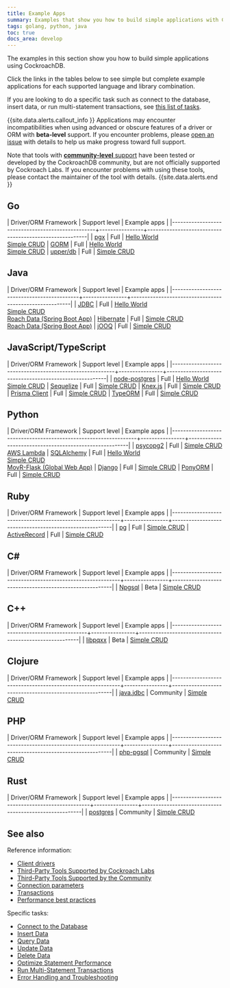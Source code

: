 ```yaml
---
title: Example Apps
summary: Examples that show you how to build simple applications with CockroachDB
tags: golang, python, java
toc: true
docs_area: develop
---
```


The examples in this section show you how to build simple applications using CockroachDB.

Click the links in the tables below to see simple but complete example applications for each supported language and library combination.

If you are looking to do a specific task such as connect to the database, insert data, or run multi-statement transactions, see [this list of tasks](#tasks).

{{site.data.alerts.callout_info }}
Applications may encounter incompatibilities when using advanced or obscure features of a driver or ORM with **beta-level** support. If you encounter problems, please [open an issue](https://github.com/cockroachdb/cockroach/issues/new) with details to help us make progress toward full support.

Note that tools with [**community-level** support](community-tooling.html) have been tested or developed by the CockroachDB community, but are not officially supported by Cockroach Labs. If you encounter problems with using these tools, please contact the maintainer of the tool with details.
{{site.data.alerts.end }}

## Go

| Driver/ORM Framework                             | Support level  | Example apps                                            |
|--------------------------------------------------+----------------+--------------------------------------------------------|
| [pgx](https://github.com/jackc/pgx/releases)     | Full           | [Hello World](hello-world-go-pgx.html)<br>[Simple CRUD](build-a-go-app-with-cockroachdb.html)
| [GORM](https://github.com/jinzhu/gorm/releases)  | Full           | [Hello World](hello-world-go-gorm.html)<br>[Simple CRUD](build-a-go-app-with-cockroachdb-gorm.html)
| [upper/db](https://github.com/upper/db)          | Full           | [Simple CRUD](build-a-go-app-with-cockroachdb-upperdb.html)

## Java

| Driver/ORM Framework                       | Support level  | Example apps                                            |
|--------------------------------------------+----------------+--------------------------------------------------------|
| [JDBC](https://jdbc.postgresql.org/)       | Full           | [Hello World](hello-world-java-jdbc.html)<br>[Simple CRUD](build-a-java-app-with-cockroachdb.html)<br>[Roach Data (Spring Boot App)](build-a-spring-app-with-cockroachdb-jdbc.html)
| [Hibernate](https://hibernate.org/orm/)    | Full           | [Simple CRUD](build-a-java-app-with-cockroachdb-hibernate.html)<br>[Roach Data (Spring Boot App)](build-a-spring-app-with-cockroachdb-jpa.html)
| [jOOQ](https://www.jooq.org/)              | Full           | [Simple CRUD](build-a-java-app-with-cockroachdb-jooq.html)

## JavaScript/TypeScript

| Driver/ORM Framework                                    | Support level  | Example apps                                            |
|---------------------------------------------------------+----------------+--------------------------------------------------------|
| [node-postgres](https://www.npmjs.com/package/pg)       | Full           | [Hello World](hello-world-node-postgres.html)<br>[Simple CRUD](build-a-nodejs-app-with-cockroachdb.html)
| [Sequelize](https://www.npmjs.com/package/sequelize)    | Full           | [Simple CRUD](build-a-nodejs-app-with-cockroachdb-sequelize.html)
| [Knex.js](https://knexjs.org/)                          | Full           | [Simple CRUD](build-a-nodejs-app-with-cockroachdb-knexjs.html)
| [Prisma Client](https://knexjs.org/)                    | Full           | [Simple CRUD](build-a-nodejs-app-with-cockroachdb-prisma.html)
| [TypeORM](https://www.npmjs.com/package/typeorm)        | Full           | [Simple CRUD](build-a-typescript-app-with-cockroachdb.html)

## Python

| Driver/ORM Framework                                            | Support level  | Example apps                                            |
|-----------------------------------------------------------------+----------------+--------------------------------------------------------|
| [psycopg2](https://www.psycopg.org/docs/install.html)           | Full           | [Simple CRUD](build-a-python-app-with-cockroachdb.html)<br>[AWS Lambda](deploy-lambda-function.html)
| [SQLAlchemy](https://www.sqlalchemy.org/)                       | Full           | [Hello World](hello-world-python-sqlalchemy.html)<br>[Simple CRUD](build-a-python-app-with-cockroachdb-sqlalchemy.html)<br>[MovR-Flask (Global Web App)](movr-flask-overview.html)
| [Django](https://pypi.org/project/Django/)                      | Full           | [Simple CRUD](build-a-python-app-with-cockroachdb-django.html)
| [PonyORM](https://ponyorm.org/)                                 | Full           | [Simple CRUD](build-a-python-app-with-cockroachdb-pony.html)

## Ruby

| Driver/ORM Framework                                      | Support level  | Example apps                                            |
|-----------------------------------------------------------+----------------+--------------------------------------------------------|
| [pg](https://rubygems.org/gems/pg)                        | Full           | [Simple CRUD](build-a-ruby-app-with-cockroachdb.html)
| [ActiveRecord](https://rubygems.org/gems/activerecord)    | Full           | [Simple CRUD](build-a-ruby-app-with-cockroachdb-activerecord.html)

## C#

| Driver/ORM Framework                                      | Support level  | Example apps                                            |
|-----------------------------------------------------------+----------------+--------------------------------------------------------|
| [Npgsql](https://www.npgsql.org/)                        | Beta           | [Simple CRUD](build-a-csharp-app-with-cockroachdb.html)

## C++

| Driver/ORM Framework                          | Support level  | Example apps                                            |
|-----------------------------------------------+----------------+--------------------------------------------------------|
| [libpqxx](https://github.com/jtv/libpqxx)     | Beta           | [Simple CRUD](build-a-c++-app-with-cockroachdb.html)

## Clojure

| Driver/ORM Framework                                      | Support level  | Example apps                                            |
|-----------------------------------------------------------+----------------+--------------------------------------------------------|
| [java.jdbc](https://github.com/clojure/java.jdbc)         | Community      | [Simple CRUD](build-a-clojure-app-with-cockroachdb.html)

## PHP

| Driver/ORM Framework                                      | Support level  | Example apps                                            |
|-----------------------------------------------------------+----------------+--------------------------------------------------------|
| [php-pgsql](https://www.php.net/manual/en/book.pgsql.php) | Community      | [Simple CRUD](build-a-php-app-with-cockroachdb.html)

## Rust

| Driver/ORM Framework                           | Support level  | Example apps                                            |
|------------------------------------------------+----------------+--------------------------------------------------------|
| [postgres](https://crates.io/crates/postgres/) | Community      | [Simple CRUD](build-a-rust-app-with-cockroachdb.html)

## See also

Reference information:

- [Client drivers](install-client-drivers.html)
- [Third-Party Tools Supported by Cockroach Labs](third-party-database-tools.html)
- [Third-Party Tools Supported by the Community](community-tooling.html)
- [Connection parameters](connection-parameters.html)
- [Transactions](transactions.html)
- [Performance best practices](performance-best-practices-overview.html)

<a name="tasks"></a>

Specific tasks:

- [Connect to the Database](connect-to-the-database.html)
- [Insert Data](insert-data.html)
- [Query Data](query-data.html)
- [Update Data](update-data.html)
- [Delete Data](delete-data.html)
- [Optimize Statement Performance](make-queries-fast.html)
- [Run Multi-Statement Transactions](run-multi-statement-transactions.html)
- [Error Handling and Troubleshooting](error-handling-and-troubleshooting.html)
